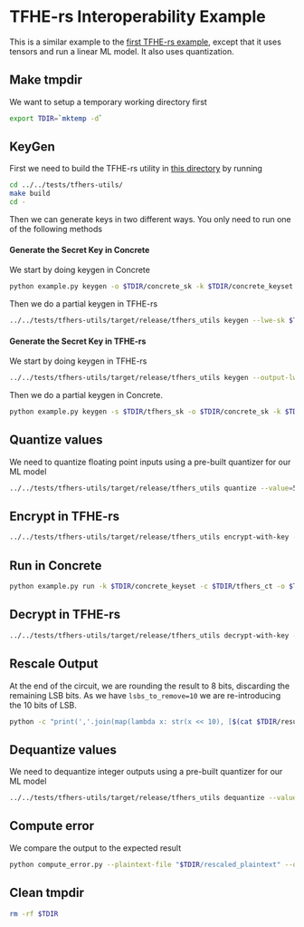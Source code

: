 # TFHE-rs Interoperability Example

This is a similar example to the [first TFHE-rs example](../tfhers/), except that it uses tensors and run a linear ML model. It also uses quantization.

## Make tmpdir

We want to setup a temporary working directory first

```sh
export TDIR=`mktemp -d`
```

## KeyGen

First we need to build the TFHE-rs utility in [this directory](../../tests/tfhers-utils/) by running

```sh
cd ../../tests/tfhers-utils/
make build
cd -
```

Then we can generate keys in two different ways. You only need to run one of the following methods

#### Generate the Secret Key in Concrete

We start by doing keygen in Concrete

```sh
python example.py keygen -o $TDIR/concrete_sk -k $TDIR/concrete_keyset
```

Then we do a partial keygen in TFHE-rs

```sh
../../tests/tfhers-utils/target/release/tfhers_utils keygen --lwe-sk $TDIR/concrete_sk --output-lwe-sk $TDIR/tfhers_sk -c $TDIR/tfhers_client_key -s $TDIR/tfhers_server_key
```

#### Generate the Secret Key in TFHE-rs

We start by doing keygen in TFHE-rs

```sh
../../tests/tfhers-utils/target/release/tfhers_utils keygen --output-lwe-sk $TDIR/tfhers_sk -c $TDIR/tfhers_client_key -s $TDIR/tfhers_server_key
```

Then we do a partial keygen in Concrete.

```sh
python example.py keygen -s $TDIR/tfhers_sk -o $TDIR/concrete_sk -k $TDIR/concrete_keyset
```

## Quantize values

We need to quantize floating point inputs using a pre-built quantizer for our ML model

```sh
../../tests/tfhers-utils/target/release/tfhers_utils quantize --value=5.1,3.5,1.4,0.2,4.9,3,1.4,0.2,4.7,3.2,1.3,0.2,4.6,3.1,1.5,0.2,5,3.6,1.4,0.2 --config ./input_quantizer.json -o $TDIR/quantized_values
```

## Encrypt in TFHE-rs

```sh
../../tests/tfhers-utils/target/release/tfhers_utils encrypt-with-key --signed --value=$(cat $TDIR/quantized_values) --ciphertext $TDIR/tfhers_ct --client-key $TDIR/tfhers_client_key
```

## Run in Concrete

```sh
python example.py run -k $TDIR/concrete_keyset -c $TDIR/tfhers_ct -o $TDIR/tfhers_ct_out
```

## Decrypt in TFHE-rs

```sh
../../tests/tfhers-utils/target/release/tfhers_utils decrypt-with-key --tensor --signed --ciphertext $TDIR/tfhers_ct_out --client-key $TDIR/tfhers_client_key --plaintext $TDIR/result_plaintext
```

## Rescale Output

At the end of the circuit, we are rounding the result to 8 bits, discarding the remaining LSB bits. As we have `lsbs_to_remove=10` we are re-introducing the 10 bits of LSB.

```sh
python -c "print(','.join(map(lambda x: str(x << 10), [$(cat $TDIR/result_plaintext)])))" > $TDIR/rescaled_plaintext
```


## Dequantize values

We need to dequantize integer outputs using a pre-built quantizer for our ML model

```sh
../../tests/tfhers-utils/target/release/tfhers_utils dequantize --value=$(cat $TDIR/rescaled_plaintext) --shape=5,3 --config ./output_quantizer.json
```

## Compute error

We compare the output to the expected result

```sh
python compute_error.py --plaintext-file "$TDIR/rescaled_plaintext" --quantized-predictions-file "test_values.json"
```

## Clean tmpdir

```sh
rm -rf $TDIR
```
